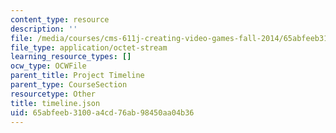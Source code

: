 ```yaml
---
content_type: resource
description: ''
file: /media/courses/cms-611j-creating-video-games-fall-2014/65abfeeb3100a4cd76ab98450aa04b36_timeline.json
file_type: application/octet-stream
learning_resource_types: []
ocw_type: OCWFile
parent_title: Project Timeline
parent_type: CourseSection
resourcetype: Other
title: timeline.json
uid: 65abfeeb-3100-a4cd-76ab-98450aa04b36
---
```

